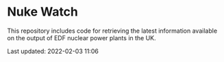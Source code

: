 # Nuke Watch

This repository includes code for retrieving the latest information available on the output of EDF nuclear power plants in the UK.

Last updated: 2022-02-03 11:06